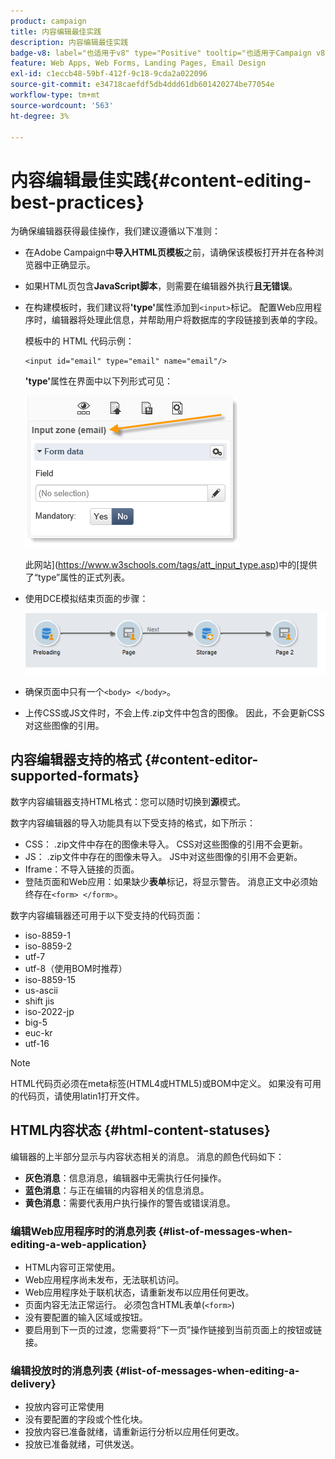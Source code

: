```yaml
---
product: campaign
title: 内容编辑最佳实践
description: 内容编辑最佳实践
badge-v8: label="也适用于v8" type="Positive" tooltip="也适用于Campaign v8"
feature: Web Apps, Web Forms, Landing Pages, Email Design
exl-id: c1eccb48-59bf-412f-9c18-9cda2a022096
source-git-commit: e34718caefdf5db4ddd61db601420274be77054e
workflow-type: tm+mt
source-wordcount: '563'
ht-degree: 3%

---
```


# 内容编辑最佳实践{#content-editing-best-practices}



为确保编辑器获得最佳操作，我们建议遵循以下准则：

* 在Adobe Campaign中&#x200B;**导入HTML页模板**&#x200B;之前，请确保该模板打开并在各种浏览器中正确显示。
* 如果HTML页包含&#x200B;**JavaScript脚本**，则需要在编辑器外执行&#x200B;**且无错误**。
* 在构建模板时，我们建议将&#x200B;**&#39;type&#39;**&#x200B;属性添加到`<input>`标记。 配置Web应用程序时，编辑器将处理此信息，并帮助用户将数据库的字段链接到表单的字段。

  模板中的 HTML 代码示例：

  ```
  <input id="email" type="email" name="email"/>
  ```

  **&#39;type&#39;**&#x200B;属性在界面中以下列形式可见：

  ![](assets/dce_sidebar_inputtypechanges.png)

  此网站](https://www.w3schools.com/tags/att_input_type.asp)中的[提供了“type”属性的正式列表。

* 使用DCE模拟结束页面的步骤：

  ![](assets/dce_enchainement.png)

* 确保页面中只有一个`<body> </body>`。
* 上传CSS或JS文件时，不会上传.zip文件中包含的图像。 因此，不会更新CSS对这些图像的引用。

## 内容编辑器支持的格式 {#content-editor-supported-formats}

数字内容编辑器支持HTML格式：您可以随时切换到&#x200B;**源**&#x200B;模式。

数字内容编辑器的导入功能具有以下受支持的格式，如下所示：

* CSS： .zip文件中存在的图像未导入。 CSS对这些图像的引用不会更新。
* JS： .zip文件中存在的图像未导入。 JS中对这些图像的引用不会更新。
* Iframe：不导入链接的页面。
* 登陆页面和Web应用：如果缺少&#x200B;**表单**&#x200B;标记，将显示警告。 消息正文中必须始终存在`<form> </form>`。

数字内容编辑器还可用于以下受支持的代码页面：

* iso-8859-1
* iso-8859-2
* utf-7
* utf-8（使用BOM时推荐）
* iso-8859-15
* us-ascii
* shift jis
* iso-2022-jp
* big-5
* euc-kr
* utf-16

>[!NOTE]
>
>HTML代码页必须在meta标签(HTML4或HTML5)或BOM中定义。 如果没有可用的代码页，请使用latin1打开文件。

## HTML内容状态 {#html-content-statuses}

编辑器的上半部分显示与内容状态相关的消息。 消息的颜色代码如下：

* **灰色消息**：信息消息，编辑器中无需执行任何操作。
* **蓝色消息**：与正在编辑的内容相关的信息消息。
* **黄色消息**：需要代表用户执行操作的警告或错误消息。

### 编辑Web应用程序时的消息列表 {#list-of-messages-when-editing-a-web-application}

* HTML内容可正常使用。
* Web应用程序尚未发布，无法联机访问。
* Web应用程序处于联机状态，请重新发布以应用任何更改。
* 页面内容无法正常运行。 必须包含HTML表单(`<form>`)
* 没有要配置的输入区域或按钮。
* 要启用到下一页的过渡，您需要将“下一页”操作链接到当前页面上的按钮或链接。

### 编辑投放时的消息列表 {#list-of-messages-when-editing-a-delivery}

* 投放内容可正常使用
* 没有要配置的字段或个性化块。
* 投放内容已准备就绪，请重新运行分析以应用任何更改。
* 投放已准备就绪，可供发送。
